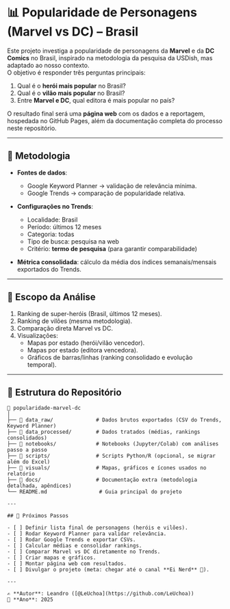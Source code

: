 # 📊 Popularidade de Personagens (Marvel vs DC) – Brasil

Este projeto investiga a popularidade de personagens da **Marvel** e da **DC Comics** no Brasil, inspirado na metodologia da pesquisa da USDish, mas adaptado ao nosso contexto.  
O objetivo é responder três perguntas principais:

1. Qual é o **herói mais popular** no Brasil?  
2. Qual é o **vilão mais popular** no Brasil?  
3. Entre **Marvel e DC**, qual editora é mais popular no país?  

O resultado final será uma **página web** com os dados e a reportagem, hospedada no GitHub Pages, além da documentação completa do processo neste repositório.

---

## 🔹 Metodologia

- **Fontes de dados**:  
  - Google Keyword Planner → validação de relevância mínima.  
  - Google Trends → comparação de popularidade relativa.  

- **Configurações no Trends**:  
  - Localidade: Brasil  
  - Período: últimos 12 meses  
  - Categoria: todas  
  - Tipo de busca: pesquisa na web  
  - Critério: **termo de pesquisa** (para garantir comparabilidade)  

- **Métrica consolidada**: cálculo da média dos índices semanais/mensais exportados do Trends.  

---

## 🔹 Escopo da Análise

1. Ranking de super-heróis (Brasil, últimos 12 meses).  
2. Ranking de vilões (mesma metodologia).  
3. Comparação direta Marvel vs DC.  
4. Visualizações:  
   - Mapas por estado (herói/vilão vencedor).  
   - Mapas por estado (editora vencedora).  
   - Gráficos de barras/linhas (ranking consolidado e evolução temporal).  

---

## 🔹 Estrutura do Repositório

```plaintext
📁 popularidade-marvel-dc
│
├── 📁 data_raw/              # Dados brutos exportados (CSV do Trends, Keyword Planner)
├── 📁 data_processed/        # Dados tratados (médias, rankings consolidados)
├── 📁 notebooks/             # Notebooks (Jupyter/Colab) com análises passo a passo
├── 📁 scripts/               # Scripts Python/R (opcional, se migrar além do Excel)
├── 📁 visuals/               # Mapas, gráficos e ícones usados no relatório
├── 📁 docs/                  # Documentação extra (metodologia detalhada, apêndices)
└── README.md                 # Guia principal do projeto

---

## 🔹 Próximos Passos

- [ ] Definir lista final de personagens (heróis e vilões).  
- [ ] Rodar Keyword Planner para validar relevância.  
- [ ] Rodar Google Trends e exportar CSVs.  
- [ ] Calcular médias e consolidar rankings.  
- [ ] Comparar Marvel vs DC diretamente no Trends.  
- [ ] Criar mapas e gráficos.  
- [ ] Montar página web com resultados.  
- [ ] Divulgar o projeto (meta: chegar até o canal **Ei Nerd** 🎯).  

---

✍️ **Autor**: Leandro ([@LeUchoa](https://github.com/LeUchoa))  
📅 **Ano**: 2025
